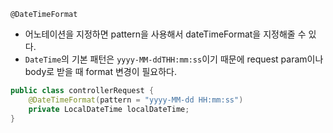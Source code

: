 `@DateTimeFormat`

- 어노테이션을 지정하면 pattern을 사용해서 dateTimeFormat을 지정해줄 수 있다.
- `DateTime`의 기본 패턴은 `yyyy-MM-ddTHH:mm:ss`이기 때문에 request param이나 body로 받을 때 format 변경이 필요하다.

```java
public class controllerRequest {
    @DateTimeFormat(pattern = "yyyy-MM-dd HH:mm:ss")
    private LocalDateTime localDateTime;
}
```
